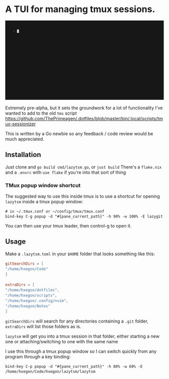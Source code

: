 # A TUI for managing tmux sessions.

![](https://github.com/hxegon/lazytsm/blob/main/show.gif)

Extremely pre-alpha, but it sets the groundwork for a lot of functionality I've
wanted to add to the old `tms` script
https://github.com/ThePrimeagen/.dotfiles/blob/master/bin/.local/scripts/tmux-sessionizer

This is written by a Go newbie so any feedback / code review would be much
appreciated.

## Installation

Just clone and `go build cmd/lazytsm.go`, or `just build` There's a `flake.nix`
and a `.envrc` with `use flake` if you're into that sort of thing

### TMux popup window shortcut

The suggested way to use this inside tmux is to use a shortcut for opening
`lazytsm` inside a tmux popup window:

```tmux
# in ~/.tmux.conf or ~/config/tmux/tmux.conf
bind-key C-g popup -d "#{pane_current_path}" -h 90% -w 100% -E lazygit
```

You can then use your tmux leader, then control-g to open it.

## Usage

Make a `.lazytsm.toml` in your `$HOME` folder that looks something like this:

```toml
gitSearchDirs = [
"/home/hxegon/Code"
]

extraDirs = [
"/home/hxegon/dotfiles",
"/home/hxegon/scripts",
"/home/hxegon/.config/nvim",
"/home/hxegon/Notes"
]
```

`gitSearchDirs` will search for any directories containing a `.git` folder,
`extraDirs` will list those folders as is.

`lazytsm` will get you into a tmux session in that folder, either starting a new
one or attaching/switching to one with the same name

I use this through a tmux popup window so I can switch quickly from any program
through a key binding:

```
bind-key C-p popup -d "#{pane_current_path}" -h 80% -w 60% -E /home/hxegon/Code/hxegon/lazytsm/lazytsm
```
